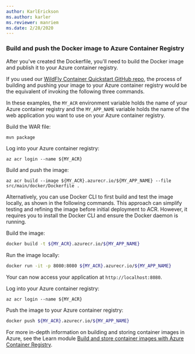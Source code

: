 ```yaml
---
author: KarlErickson
ms.author: karler
ms.reviewer: manriem
ms.date: 2/28/2020
---
```


### Build and push the Docker image to Azure Container Registry

After you've created the Dockerfile, you'll need to build the Docker image and publish it to your Azure container registry.

If you used our [WildFly Container Quickstart GitHub repo](https://github.com/Azure/wildfly-container-quickstart), the process of building and pushing your image to your Azure container registry would be the equivalent of invoking the following three commands.

In these examples, the `MY_ACR` environment variable holds the name of your Azure container registry and the `MY_APP_NAME` variable holds the name of the web application you want to use on your Azure container registry.

Build the WAR file:

```bash
mvn package
```

Log into your Azure container registry:

```azurecli
az acr login --name ${MY_ACR}
```

Build and push the image:

```azurecli
az acr build --image ${MY_ACR}.azurecr.io/${MY_APP_NAME} --file src/main/docker/Dockerfile .
```

Alternatively, you can use Docker CLI to first build and test the image locally, as shown in the following commands. This approach can simplify testing and refining the image before initial deployment to ACR. However, it requires you to install the Docker CLI and ensure the Docker daemon is running.

Build the image:

```bash
docker build -t ${MY_ACR}.azurecr.io/${MY_APP_NAME}
```

Run the image locally:

```bash
docker run -it -p 8080:8080 ${MY_ACR}.azurecr.io/${MY_APP_NAME}
```

Your can now access your application at `http://localhost:8080`.

Log into your Azure container registry:

```azurecli
az acr login --name ${MY_ACR}
```

Push the image to your Azure container registry:

```bash
docker push ${MY_ACR}.azurecr.io/${MY_APP_NAME}
```

For more in-depth information on building and storing container images in Azure, see the Learn module [Build and store container images with Azure Container Registry](/training/modules/build-and-store-container-images/).
